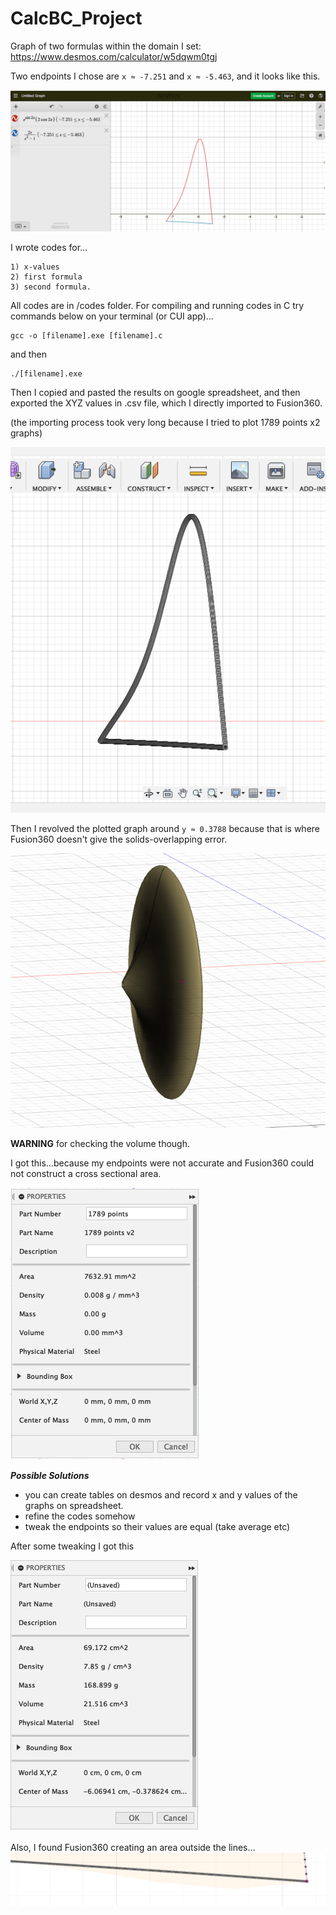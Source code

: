 # CalcBC_Project

Graph of two formulas within the domain I set: https://www.desmos.com/calculator/w5dqwm0tgj

Two endpoints I chose are `x ≈ -7.251` and `x ≈ -5.463`, and it looks like this.


![](images/desmos_graph.png)

I wrote codes for...
```
1) x-values
2) first formula
3) second formula. 
```
All codes are in /codes folder.
For compiling and running codes in C try commands below on your terminal (or CUI app)...

```
gcc -o [filename].exe [filename].c
```
and then
```
./[filename].exe
```

Then I copied and pasted the results on google spreadsheet, and then exported the XYZ values in .csv file, which I directly imported to Fusion360.

(the importing process took very long because I tried to plot 1789 points x2 graphs)

![](images/fusion_graph.png)


Then I revolved the plotted graph around `y ≈ 0.3788` because that is where Fusion360 doesn't give the solids-overlapping error. 

![](images/solid.png)



__WARNING__ for checking the volume though.

I got this...because my endpoints were not accurate and Fusion360 could not construct a cross sectional area.

![](images/novolume.png)


___Possible Solutions___
- you can create tables on desmos and record x and y values of the graphs on spreadsheet.
- refine the codes somehow
- tweak the endpoints so their values are equal (take average etc)

After some tweaking I got this

![](images/volume.png)




Also, I found Fusion360 creating an area outside the lines...
![](images/extra_area.png)
